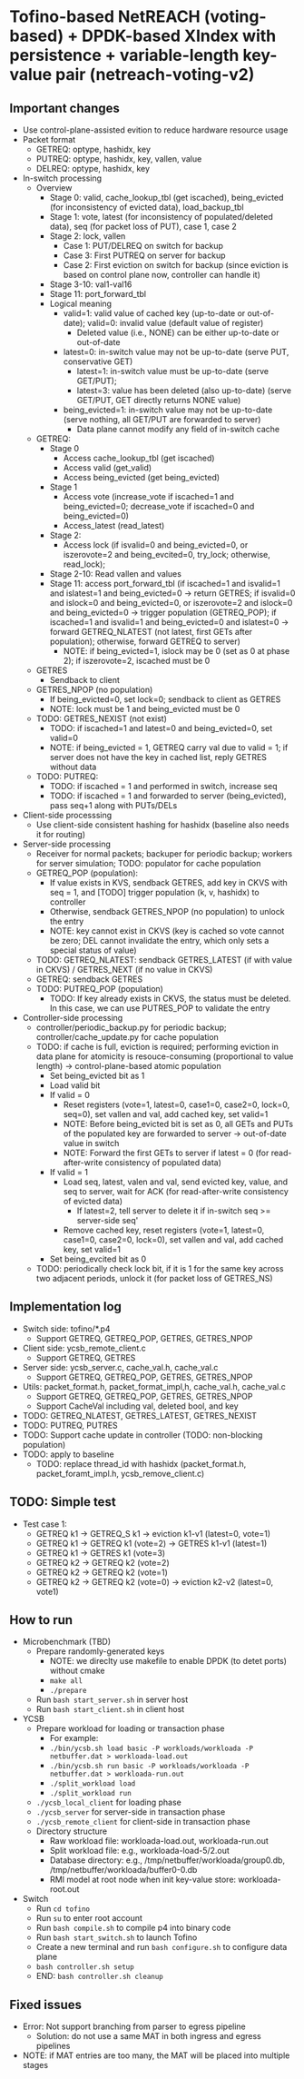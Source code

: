 # Tofino-based NetREACH (voting-based) + DPDK-based XIndex with persistence + variable-length key-value pair (netreach-voting-v2)

## Important changes

- Use control-plane-assisted evition to reduce hardware resource usage
- Packet format
	+ GETREQ: optype, hashidx, key
	+ PUTREQ: optype, hashidx, key, vallen, value
	+ DELREQ: optype, hashidx, key
- In-switch processing
	+ Overview	
		* Stage 0: valid, cache_lookup_tbl (get iscached), being_evicted (for inconsistency of evicted data), load_backup_tbl
		* Stage 1: vote, latest (for inconsistency of populated/deleted data), seq (for packet loss of PUT), case 1, case 2 
		* Stage 2: lock, vallen
			- Case 1: PUT/DELREQ on switch for backup
			- Case 3: First PUTREQ on server for backup
			- Case 2: First eviction on switch for backup (since eviction is based on control plane now, controller can handle it)
		* Stage 3-10: val1-val16
		* Stage 11: port_forward_tbl
		* Logical meaning
			- valid=1: valid value of cached key (up-to-date or out-of-date); valid=0: invalid value (default value of register)
				+ Deleted value (i.e., NONE) can be either up-to-date or out-of-date
			- latest=0: in-switch value may not be up-to-date (serve PUT, conservative GET)
				+ latest=1: in-switch value must be up-to-date (serve GET/PUT); 
				+ latest=3: value has been deleted (also up-to-date) (serve GET/PUT, GET directly returns NONE value)
			- being_evicted=1: in-switch value may not be up-to-date (serve nothing, all GET/PUT are forwarded to server)
				+ Data plane cannot modify any field of in-switch cache
	+ GETREQ: 
		* Stage 0
			- Access cache_lookup_tbl (get iscached)
			- Access valid (get_valid)
			- Access being_evicted (get being_evicted)
		* Stage 1
			- Access vote (increase_vote if iscached=1 and being_evicted=0; decrease_vote if iscached=0 and being_evicted=0)
			- Access_latest (read_latest)
		* Stage 2:
			- Access lock (if isvalid=0 and being_evicted=0, or iszerovote=2 and being_evcited=0, try_lock; otherwise, read_lock); 
		* Stage 2-10: Read vallen and values
		* Stage 11: access port_forward_tbl (if iscached=1 and isvalid=1 and islatest=1 and being_evicted=0 -> return GETRES; 
		if isvalid=0 and islock=0 and being_evicted=0, or iszerovote=2 and islock=0 and being_evicted=0 -> trigger population (GETREQ_POP); 
		if iscached=1 and isvalid=1 and being_evicted=0 and islatest=0 -> forward GETREQ_NLATEST (not latest, first GETs after population); 
		otherwise, forward GETREQ to server)
			- NOTE: if being_evicted=1, islock may be 0 (set as 0 at phase 2); if iszerovote=2, iscached must be 0
	+ GETRES
		* Sendback to client
	+ GETRES_NPOP (no population)
		* If being_evicted=0, set lock=0; sendback to client as GETRES
		* NOTE: lock must be 1 and being_evicted must be 0
	+ TODO: GETRES_NEXIST (not exist)
		* TODO: if iscached=1 and latest=0 and being_evicted=0, set valid=0
		* NOTE: if being_evicted = 1, GETREQ carry val due to valid = 1; if server does not have the key in cached list, reply GETRES without data
	+ TODO: PUTREQ:
		* TODO: if iscached = 1 and performed in switch, increase seq
		* TODO: if iscached = 1 and forwarded to server (being_evicted), pass seq+1 along with PUTs/DELs
- Client-side processsing
	+ Use client-side consistent hashing for hashidx (baseline also needs it for routing)
- Server-side processing
	+ Receiver for normal packets; backuper for periodic backup; workers for server simulation; TODO: populator for cache population
	+ GETREQ_POP (population): 
		* If value exists in KVS, sendback GETRES, add key in CKVS with seq = 1, and [TODO] trigger population (k, v, hashidx) to controller
		* Otherwise, sendback GETRES_NPOP (no population) to unlock the entry
		* NOTE: key cannot exist in CKVS (key is cached so vote cannot be zero; DEL cannot invalidate the entry, which only sets a special status of value)
	+ TODO: GETREQ_NLATEST: sendback GETRES_LATEST (if with value in CKVS) / GETRES_NEXT (if no value in CKVS)
	+ GETREQ: sendback GETRES
	+ TODO: PUTREQ_POP (population)
		* TODO: If key already exists in CKVS, the status must be deleted. In this case, we can use PUTRES_POP to validate the entry
- Controller-side processing
	+ controller/periodic_backup.py for periodic backup; controller/cache_update.py for cache population
	+ TODO: if cache is full, eviction is required; performing eviction in data plane for atomicity is resouce-consuming (proportional to value length) 
	-> control-plane-based atomic population
		* Set being_evicted bit as 1
		* Load valid bit
		* If valid = 0
			- Reset registers (vote=1, latest=0, case1=0, case2=0, lock=0, seq=0), set vallen and val, add cached key, set valid=1
			- NOTE: Before being_evicted bit is set as 0, all GETs and PUTs of the populated key are forwarded to server -> out-of-date value in switch
			- NOTE: Forward the first GETs to server if latest = 0 (for read-after-write consistency of populated data)
		* If valid = 1
			- Load seq, latest, valen and val, send evicted key, value, and seq to server, wait for ACK (for read-after-write consistency of evicted data)
				+ If latest=2, tell server to delete it if in-switch seq >= server-side seq' 
			- Remove cached key, reset registers (vote=1, latest=0, case1=0, case2=0, lock=0), set vallen and val, add cached key, set valid=1
		* Set being_evcited bit as 0
	+ TODO: periodically check lock bit, if it is 1 for the same key across two adjacent periods, unlock it (for packet loss of GETRES_NS)

## Implementation log

- Switch side: tofino/\*.p4
	- Support GETREQ, GETREQ_POP, GETRES, GETRES_NPOP
- Client side: ycsb_remote_client.c
	- Support GETREQ, GETRES
- Server side: ycsb_server.c, cache_val.h, cache_val.c
	- Support GETREQ, GETREQ_POP, GETRES, GETRES_NPOP
- Utils: packet_format.h, packet_format_impl,h, cache_val.h, cache_val.c
	- Support GETREQ, GETREQ_POP, GETRES, GETRES_NPOP
	- Support CacheVal including val, deleted bool, and key
- TODO: GETREQ_NLATEST, GETRES_LATEST, GETRES_NEXIST
- TODO: PUTREQ, PUTRES
- TODO: Support cache update in controller (TODO: non-blocking population)
- TODO: apply to baseline
	+ TODO: replace thread_id with hashidx (packet_format.h, packet_foramt_impl.h, ycsb_remove_client.c)

## TODO: Simple test

- Test case 1: 
	+ GETREQ k1 -> GETREQ_S k1 -> eviction k1-v1 (latest=0, vote=1)
	+ GETREQ k1 -> GETREQ k1 (vote=2) -> GETRES k1-v1 (latest=1)
	+ GETREQ k1 -> GETRES k1 (vote=3)
	+ GETREQ k2 -> GETREQ k2 (vote=2)
	+ GETREQ k2 -> GETREQ k2 (vote=1)
	+ GETREQ k2 -> GETREQ k2 (vote=0) -> eviction k2-v2 (latest=0, vote1)

## How to run

- Microbenchmark (TBD)
	- Prepare randomly-generated keys
		+ NOTE: we direclty use makefile to enable DPDK (to detet ports) without cmake
		+ `make all`
		+ `./prepare`
	- Run `bash start_server.sh` in server host
	- Run `bash start_client.sh` in client host
- YCSB
	- Prepare workload for loading or transaction phase
		+ For example:
		+ `./bin/ycsb.sh load basic -P workloads/workloada -P netbuffer.dat > workloada-load.out`
		+ `./bin/ycsb.sh run basic -P workloads/workloada -P netbuffer.dat > workloada-run.out`
		+ `./split_workload load`
		+ `./split_workload run`
	- `./ycsb_local_client` for loading phase
	- `./ycsb_server` for server-side in transaction phase
	- `./ycsb_remote_client` for client-side in transaction phase
	- Directory structure
		+ Raw workload file: workloada-load.out, workloada-run.out
		+ Split workload file: e.g., workloada-load-5/2.out
		+ Database directory: e.g., /tmp/netbuffer/workloada/group0.db, /tmp/netbuffer/workloada/buffer0-0.db
		+ RMI model at root node when init key-value store: workloada-root.out
- Switch
	- Run `cd tofino`
	+ Run `su` to enter root account
	+ Run `bash compile.sh` to compile p4 into binary code
	+ Run `bash start_switch.sh` to launch Tofino
	+ Create a new terminal and run `bash configure.sh` to configure data plane
	+ `bash controller.sh setup`
	+ END: `bash controller.sh cleanup`

## Fixed issues

- Error: Not support branching from parser to egress pipeline
	+ Solution: do not use a same MAT in both ingress and egress pipelines
- NOTE: if MAT entries are too many, the MAT will be placed into multiple stages
